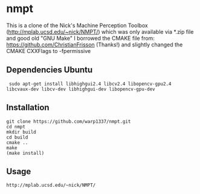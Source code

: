 # nmpt

This is a clone of the Nick's Machine Perception Toolbox (http://mplab.ucsd.edu/~nick/NMPT/) which 
was only available via *.zip file and good old "GNU Make"
I borrowed the CMAKE file from: https://github.com/ChristianFrisson (Thanks!) and slightly changed 
the CMAKE CXXFlags to -fpermissive

## Dependencies Ubuntu

	 sudo apt-get install libhighgui2.4 libcv2.4 libopencv-gpu2.4 libcvaux-dev libcv-dev libhighgui-dev libopencv-gpu-dev 

## Installation

	git clone https://github.com/warp1337/nmpt.git
	cd nmpt
	mkdir build
	cd build
	cmake ..
	make
	(make install)

## Usage

	http://mplab.ucsd.edu/~nick/NMPT/
